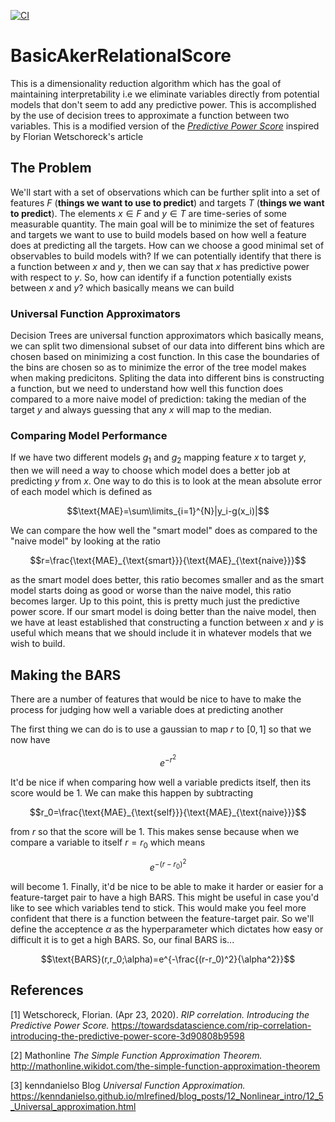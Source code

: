 [![CI](https://github.com/JuliaRegistries/General/actions/workflows/ci.yml/badge.svg)](https://github.com/JuliaRegistries/General/actions/workflows/ci.yml)

# BasicAkerRelationalScore
This is a dimensionality reduction algorithm which has the goal of maintaining interpretability i.e we eliminate variables directly from potential models that don't seem to add any predictive power. This is accomplished by the use of decision trees to approximate a function between two variables. This is a modified version of the [*Predictive Power Score*](#1) inspired by Florian Wetschoreck's article 

## The Problem
We'll start with a set of observations which can be further split into a set of features $F$ (**things we want to use to predict**) and targets $T$ (**things we want to predict**). The elements $x\in F$ and $y\in T$ are time-series of some measurable quantity. The main goal will be to minimize the set of features and targets we want to use to build models based on how well a feature does at predicting all the targets. How can we choose a good minimal set of observables to build models with? If we can potentially identify that there is a function between $x$ and $y$, then we can say that $x$ has predictive power with respect to $y$. So, how can identify if a function potentially exists between $x$ and $y$? which basically means we can build 

### Universal Function Approximators
Decision Trees are universal function approximators which basically means, we can split two dimensional subset of our data into different bins which are chosen based on minimizing a cost function. In this case the boundaries of the bins are chosen so as to minimize the error of the tree model makes when making predicitons. Spliting the data into different bins is constructing a function, but we need to understand how well this function does compared to a more naive model of prediction: taking the median of the target $y$ and always guessing that any $x$ will map to the median. 
 
### Comparing Model Performance
If we have two different models $g_1$ and $g_2$ mapping feature $x$ to  target $y$, then we will need a way to choose which model does a better job at predicting $y$ from $x$. One way to do this is to look at the mean absolute error of each model which is defined as

$$\text{MAE}=\sum\limits_{i=1}^{N}|y_i-g(x_i)|$$ 

We can compare the how well the "smart model" does as compared to the "naive model" by looking at the ratio 

$$r=\frac{\text{MAE}_{\text{smart}}}{\text{MAE}_{\text{naive}}}$$

as the smart model does better, this ratio becomes smaller and as the smart model starts doing as good or worse than the naive model, this ratio becomes larger. Up to this point, this is pretty much just the predictive power score. If our smart model is doing better than the naive model, then we have at least established that constructing a function between $x$ and $y$ is useful which means that we should include it in whatever models that we wish to build.

## Making the BARS 

There are a number of features that would be nice to have to make the process for judging how well a variable does at predicting another

The first thing we can do is to use a gaussian to map $r$ to $[0,1]$ so that we now have

$$e^{-r^2}$$

It'd be nice if when comparing how well a variable predicts itself, then its score would be $1$. We can make this happen by subtracting 

$$r_0=\frac{\text{MAE}_{\text{self}}}{\text{MAE}_{\text{naive}}}$$

from $r$ so that the score will be $1$. This makes sense because when we compare a variable to itself $r=r_0$ which means

$$e^{-(r-r_0)^2}$$

will become $1$. Finally, it'd be nice to be able to make it harder or easier for a feature-target pair to have a high BARS. This might be useful in case you'd like to see which variables tend to stick. This would make you feel more confident that there is a function between the feature-target pair. So we'll define the acceptence $\alpha$ as the hyperparameter which dictates how easy or difficult it is to get a high BARS. So, our final BARS is...

$$\text{BARS}(r,r_0;\alpha)=e^{-\frac{(r-r_0)^2}{\alpha^2}}$$



## References
<a id="1">[1]</a> 
Wetschoreck, Florian. (Apr 23, 2020). 
*RIP correlation. Introducing the Predictive Power Score.*
https://towardsdatascience.com/rip-correlation-introducing-the-predictive-power-score-3d90808b9598

<a id="2">[2]</a>
Mathonline
*The Simple Function Approximation Theorem.*
http://mathonline.wikidot.com/the-simple-function-approximation-theorem

<a id="3">[3]</a>
kenndanielso Blog
*Universal Function Approximation.*
https://kenndanielso.github.io/mlrefined/blog_posts/12_Nonlinear_intro/12_5_Universal_approximation.html


